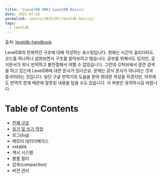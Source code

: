 ```yaml
---
title: '[LevelDB #00] LevelDB Basics'
date: 2022-07-25
permalink: /posts/2022/07/leveldb-basics/
tags:
  - leveldb
---
```


출처: [leveldb-handbook](https://leveldb-handbook.readthedocs.io/zh/latest/)

LevelDB의 전체적인 구조에 대해 작성하는 포스팅입니다. 
원래는 시간이 걸리더라도 코드를 하나하나 살펴보면서 구조를 알아보려고 했습니다. 
공부를 위해서도 있지만, 공식문서가 워낙 빈약하고 불친절해서 어쩔 수 없었습니다. 
그런데 깃허브에서 잠깐 검색을 하고 있는데 LevelDB에 대한 문서가 있더군요. 
문제는 공식 문서가 아니라는 것과 중국어라는 것입니다. 
일단 구글 번역기의 도움을 받아 최대한 작성을 하겠지만, 아무래도 번역의 한계 때문에 잘못된 내용을 담을 수도 있습니다. 
이 부분은 유의하시길 바랍니다. 

# Table of Contents

- [전체 구조](https://hyuhngminkim.github.io/posts/2022/07/leveldb-structure/)
- [읽기 및 쓰기 작업](https://hyuhngminkim.github.io/posts/2022/07/operations/)
- 로그(log)
- 메모리 데이터베이스
- sstable
- 캐시 시스템
- 블룸 필터
- 압축(compaction)
- 버전 관리


